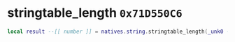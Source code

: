 # stringtable_length `0x71D550C6`

```lua
local result --[[ number ]] = natives.string.stringtable_length(_unk0 --[[ number ]])
```